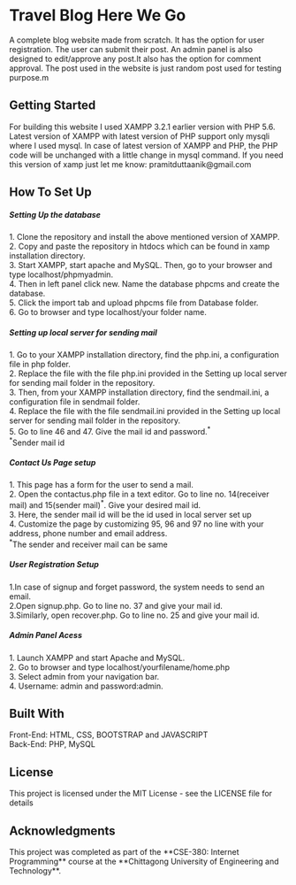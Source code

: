 <h1> Travel Blog Here We Go</h1>
<p>A complete blog website made from scratch. It has the option for user registration. The user can submit their post. An admin panel is also designed to edit/approve any post.It also has the option for comment approval. The post used in the website is just random post used for testing purpose.m</p>
<h2>Getting Started</h2>
<p>For building this website I used  XAMPP 3.2.1 earlier version  with PHP 5.6. Latest version of XAMPP with latest version of PHP support only mysqli where I used mysql. In case of latest version of XAMPP and PHP, the PHP code will be unchanged with a little change in mysql command. If you need this version of xamp just let me know: pramitduttaanik@gmail.com</p>
<h2>How To Set Up</h2>
<h5>Setting Up the database</h5>
<p>
  1. Clone the repository and install the above mentioned version of XAMPP.<br>
  2. Copy and paste the repository in htdocs which can be found in xamp installation directory.<br>
  3. Start XAMPP, start apache and MySQL. Then, go to your browser and type localhost/phpmyadmin.<br>
  4. Then in left panel click new. Name the database phpcms and create the database.<br> 
  5. Click the import tab and upload phpcms file from Database folder.<br>
  6. Go to browser and type localhost/your folder name.
</p>
<h5>Setting up local server for sending mail</h5>
1. Go to your XAMPP installation directory, find the php.ini, a configuration file in php folder.<br>
2. Replace the file with the file php.ini provided in the Setting up local server for sending mail folder in the repository.<br>
3. Then, from your XAMPP installation directory, find the sendmail.ini, a configuration file in sendmail folder.<br>
4. Replace the file with the file sendmail.ini provided in the Setting up local server for sending mail folder in the repository.<br>
5. Go to line 46 and 47. Give the mail id and password.<sup>*</sup><br>
<sup>*</sup>Sender mail id
<h5>Contact Us Page setup</h5>
<p>
  1. This page has a form for the user to send a mail.<br>
  2. Open the contactus.php file in a text editor. Go to line no. 14(receiver mail) and 15(sender mail)<sup>*</sup>. Give your desired mail id.<br>
  3. Here, the sender mail id will be the id used in local server set up<br>
  4. Customize the page by customizing 95, 96 and 97 no line with your address, phone number and email address.<br>
  <sup>*</sup>The sender and receiver mail can be same
</p>
<h5>User Registration Setup</h5>
<p>
  1.In case of signup and forget password, the system needs to send an email.<br> 
  2.Open signup.php. Go to line no. 37 and give your mail id.<br>
  3.Similarly, open recover.php. Go to line no. 25 and give your mail id.
</p>
<h5>Admin Panel Acess</h5>
<p>
1. Launch XAMPP and start Apache and MySQL.<br>
2. Go to browser and type localhost/yourfilename/home.php<br>
3. Select admin from your navigation bar.<br>
4. Username: admin and password:admin.
</p>
<h2>Built With</h2>
<p>
  Front-End: HTML, CSS, BOOTSTRAP and JAVASCRIPT<br>
  Back-End: PHP, MySQL
</P>
<h2>License</h2>
<p>This project is licensed under the MIT License - see the LICENSE file for details</p>
<h2>Acknowledgments</h2>
<p>This project was completed as part of the **CSE-380: Internet Programming** course at the **Chittagong University of Engineering and Technology**.</p>
